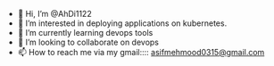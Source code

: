 - 👋 Hi, I’m @AhDi1122
- 👀 I’m interested in deploying applications on kubernetes.
- 🌱 I’m currently learning devops tools
- 💞️ I’m looking to collaborate on devops
- 📫 How to reach me via my gmail:::: asifmehmood0315@gmail.com

<!---
AhDi1122/AhDi1122 is a ✨ special ✨ repository because its `README.md` (this file) appears on your GitHub profile.
You can click the Preview link to take a look at your changes.
--->
